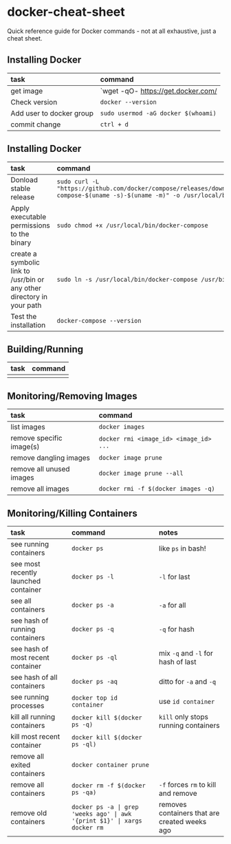 # docker-cheat-sheet
Quick reference guide for Docker commands - not at all exhaustive, just a cheat sheet.

## Installing Docker

| task | command |
|:-----|:--------|
| get image | `wget -qO- https://get.docker.com/ | sh`|  
| Check version | `docker --version` |  
| Add user to docker group | `sudo usermod -aG docker $(whoami)`|  
| commit change | `ctrl + d` | 

## Installing Docker

| task | command |
|:-----|:--------|
| Donload stable release | `sudo curl -L "https://github.com/docker/compose/releases/download/1.25.0/docker-compose-$(uname -s)-$(uname -m)" -o /usr/local/bin/docker-compose`|  
| Apply executable permissions to the binary | `sudo chmod +x /usr/local/bin/docker-compose` |  
| create a symbolic link to /usr/bin or any other directory in your path | `sudo ln -s /usr/local/bin/docker-compose /usr/bin/docker-compose`|  
| Test the installation | `docker-compose --version` | 



## Building/Running

| task | command |
|:-----|:--------|
|     |       |

## Monitoring/Removing Images

| task | command |
|:-----|:--------|
| list images | `docker images` |
| remove specific image(s) | `docker rmi <image_id> <image_id> ...` |
| remove dangling images | `docker image prune` |
| remove all unused images | `docker image prune --all` |
| remove all images | `docker rmi -f $(docker images -q)` |


## Monitoring/Killing Containers

| task | command | notes|
|:-----|:--------|:-----|
| see running containers | `docker ps` | like `ps` in bash! |
| see most recently launched container | `docker ps -l` | `-l` for last |
| see all containers | `docker ps -a` | `-a` for all |
| see hash of running containers | `docker ps -q` | `-q` for hash |
| see hash of most recent container | `docker ps -ql` | mix `-q` and `-l` for hash of last |
| see hash of all containers | `docker ps -aq` | ditto for `-a` and `-q` |
| see running processes | `docker top id container` | use `id container` |
| kill all running containers | `docker kill $(docker ps -q)` | `kill` only stops running containers |
| kill most recent container | `docker kill $(docker ps -ql)` |
| remove all exited containers | `docker container prune` |
| remove all containers | `docker rm -f $(docker ps -qa)` | `-f` forces `rm` to kill and remove |
| remove old containers | `docker ps -a \| grep 'weeks ago' \| awk '{print $1}' \| xargs docker rm` | removes containers that are created weeks ago |

